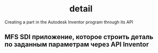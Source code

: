 <h1 align="center">detail</h1>
Creating a part in the Autodesk Inventor program through its API

## MFS SDI приложение, которое строить деталь по заданным параметрам через API Inventor
